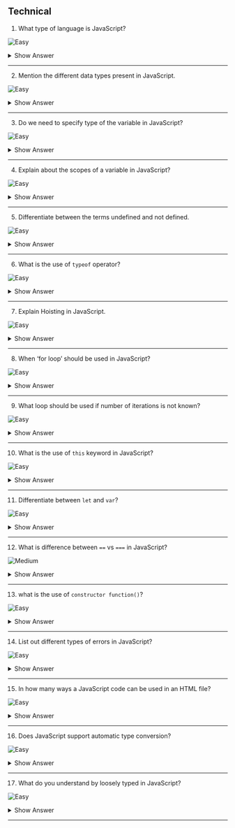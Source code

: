 ## Technical
1. What type of language is JavaScript?

![Easy](https://github.com/revaturelabs/interviewquestions/blob/dev/ComplexityTags/simple%20(2).svg)

<details><summary> Show Answer </summary>

<blockquote>

 JavaScript is a scripting language which is not only used for client-side validation in web application but also evolved and helps to build end to end web applications. It has significant contribution in building diversified platform mobile applications today. 

 </blockquote>

</details>

---
2. Mention the different data types present in JavaScript.

![Easy](https://github.com/revaturelabs/interviewquestions/blob/dev/ComplexityTags/simple%20(2).svg)

<details><summary> Show Answer </summary>

<blockquote>

There are two types of data types to hold different types of values in JavaScript. 

- Primitive types- String, Number, Boolean, Undefined, Null
- Non-primitive (reference) data type - Object, Array, RegExp

 </blockquote>

</details>


---

3. Do we need to specify type of the variable in JavaScript?

![Easy](https://github.com/revaturelabs/interviewquestions/blob/dev/ComplexityTags/simple%20(2).svg)

<details><summary> Show Answer </summary>

<blockquote>

JavaScript is a <b> dynamic type language </b>, so no need to specify type of the variable because it is dynamically used by JavaScript engine

 </blockquote>

</details>


---

4. Explain about the scopes of a variable in JavaScript?

![Easy](https://github.com/revaturelabs/interviewquestions/blob/dev/ComplexityTags/simple%20(2).svg)

<details><summary> Show Answer </summary>

<blockquote>


The scope of a variable represents where the variable has been declared or defined in a JavaScript program. There are two scopes of a variable:

`Global Scope` -Global variables, having global scope are available everywhere in a JavaScript code.

`Local Scope` -The Local Scope has divided into the Function scope, the Block scope, and the Lexical scope.
  - `Function Scope` -The variable declared in a function is only visible inside that function.
  - `Block Scope` -Block scope is the scope of the variables declared inside the {} (curly brackets).
  - `Lexical Scope` -Lexical scope is that a variable defined outside a function can access the inside another function defined after the variable declaration. The inner functions are lexically bound to the execution context of their outer functions.

 </blockquote>

</details>


---

5. Differentiate between the terms undefined and not defined.

![Easy](https://github.com/revaturelabs/interviewquestions/blob/dev/ComplexityTags/simple%20(2).svg)

<details><summary> Show Answer </summary>

<blockquote>

``` java
var x;
console.log(x);
```

Here in the example, we will get a message x is `undefined` which means the variable x is declared and memory is created but the value is not assigned to it.

<code> console.log(y) </code>

In this case, you will get a message like `not defined` because the variable y is not created, and memory is not allocated for it and we try to reference the variable.

 </blockquote>

</details>


---

6. What is the use of `typeof` operator?

![Easy](https://github.com/revaturelabs/interviewquestions/blob/dev/ComplexityTags/simple%20(2).svg)

<details><summary> Show Answer </summary>

<blockquote>

The `typeof` is a unary operator which takes a single operand in a statement, it is used to check the data type of its operand in the form of a string for example if we check the variable which is undefined then the `typeof` will return values as `undefined`.

``` java
var x=15;
console.log(typeof (x))
```

It will print the number 15 in the console

<code>
var x = 15;
console.log(typeof (y) == 'number')
</code>

From the above code if the `typeof` y is a number, so from the expression it will print true in the console.


 </blockquote>

</details>


---

7. Explain Hoisting in JavaScript.

 ![Easy](https://github.com/revaturelabs/interviewquestions/blob/dev/ComplexityTags/simple%20(2).svg)

<details><summary> Show Answer </summary>

<blockquote>

Hoisting is the default behavior of JavaScript where all the variable and function declarations are moved on top, irrespective of where the variables and functions are declared, they are moved on top of the scope. The scope can be both local and global.

 </blockquote>

</details>


---

8. When ‘for loop’ should be used in JavaScript?

 ![Easy](https://github.com/revaturelabs/interviewquestions/blob/dev/ComplexityTags/simple%20(2).svg)

<details><summary> Show Answer </summary>

<blockquote>

It iterates the elements for the fixed number of times. It should be used if the number of iterations is known. 

 </blockquote>

</details>


---

9. What loop should be used if number of iterations is not known?

 ![Easy](https://github.com/revaturelabs/interviewquestions/blob/dev/ComplexityTags/simple%20(2).svg)

<details><summary> Show Answer </summary>

<blockquote>

The JavaScript while loop iterates the elements for the infinite number of times, which should be used if number of iteration is not known

 </blockquote>

</details>


---

10. What is the use of `this` keyword in JavaScript?

 ![Easy](https://github.com/revaturelabs/interviewquestions/blob/dev/ComplexityTags/simple%20(2).svg)

<details><summary> Show Answer </summary>

<blockquote>


Which refers to the currently calling object. It is commonly used in constructors to assign values to object properties.

 </blockquote>

</details>


---
11. Differentiate between `let` and `var`?

 ![Easy](https://github.com/revaturelabs/interviewquestions/blob/dev/ComplexityTags/simple%20(2).svg)

<details><summary> Show Answer </summary>

<blockquote>


Both let and var are used for variable and method declarations in JavaScript. var keyword is `scoped by function`, the let keyword is `scoped by a block`.

 </blockquote>

</details>


---
12. What is difference between `==` vs `===` in JavaScript?

![Medium](https://github.com/revaturelabs/interviewquestions/blob/dev/ComplexityTags/Medium%20(2).svg)

<details><summary> Show Answer </summary>

<blockquote>

- `==` is used for comparison between two variables irrespective of the data type of variable. 
- `===` is used for comparison between two variables but this will check strict type, which means it will check datatype and compare two values.
- Example:
  - 5 == '5' // Returns true
  - 5 === '5' // Returns False
 </blockquote>

</details>


---

13. what is the use of  `constructor function()`?

 ![Easy](https://github.com/revaturelabs/interviewquestions/blob/dev/ComplexityTags/simple%20(2).svg)

<details><summary> Show Answer </summary>

<blockquote>

- It is a function that creates an instance of a class. We can create several objects of the same type by using an object constructor function.
- Example
```javascript
//Constructor
function User (name, age) {
    this.name = name;
    this.age = age;
}
var user1 = new User('Bob', 25);
var user2 = new User('Alice', 27);
```
 </blockquote>

</details>

---
14. List out different types of errors in JavaScript?

 ![Easy](https://github.com/revaturelabs/interviewquestions/blob/dev/ComplexityTags/simple%20(2).svg)

<details><summary> Show Answer </summary>

<blockquote>

- **Run time errors**- errors occurred due to misrepresentation of HTML commands.
- **Load time errors**- errors that occurred at the time of web page loading and may occur due to improper syntaxes
- **Logical errors**- errors may occur due to improper logical performance of the function.

 </blockquote>

</details>

---
15.  In how many ways a JavaScript code can be used in an HTML file?

 ![Easy](https://github.com/revaturelabs/interviewquestions/blob/dev/ComplexityTags/simple%20(2).svg)

<details><summary> Show Answer </summary>

<blockquote>

There are two ways:

- `Internal JavaScript:` Writing the code in your HTML file by writing the code inside the `<script> tag`.
- `External JavaScript:` Through an external file having a .js extension and then link the file inside the `<head>` or `<body>` tag of the HTML file.

 </blockquote>

</details>


---
16. Does JavaScript support automatic type conversion?

 ![Easy](https://github.com/revaturelabs/interviewquestions/blob/dev/ComplexityTags/simple%20(2).svg)

<details><summary> Show Answer </summary>

<blockquote>

Yes, it support automatic type conversion. It is the common way of type conversion used by JavaScript developer.

 </blockquote>

</details>


---

17.  What do you understand by loosely typed in JavaScript?

 ![Easy](https://github.com/revaturelabs/interviewquestions/blob/dev/ComplexityTags/simple%20(2).svg)

<details><summary> Show Answer </summary>

<blockquote>

JavaScript is a loosely typed language, so a variable can store any type of value.
```javascript
a= 6;
a= "JavaScript";
```
 </blockquote>

</details>

---
